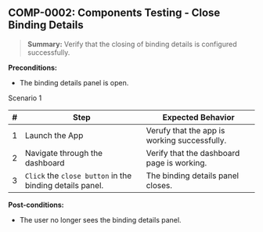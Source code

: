 ## **COMP-0002:** Components Testing - Close Binding Details  

> **Summary:** Verify that the closing of binding details is configured successfully.  <br>

**Preconditions:** 
- The binding details panel is open.

Scenario 1 

 | \# | Step | Expected Behavior | 
 |----|------|-------------------|
 |  1 |Launch the App| Verufy that the app is working successfully.|
 |  2 |Navigate through the dashboard | Verify that the dashboard page is working. |
 |  3 |`Click` the `close button` in the binding details panel. | The binding details panel closes. |

**Post-conditions:**  
- The user no longer sees the binding details panel.
